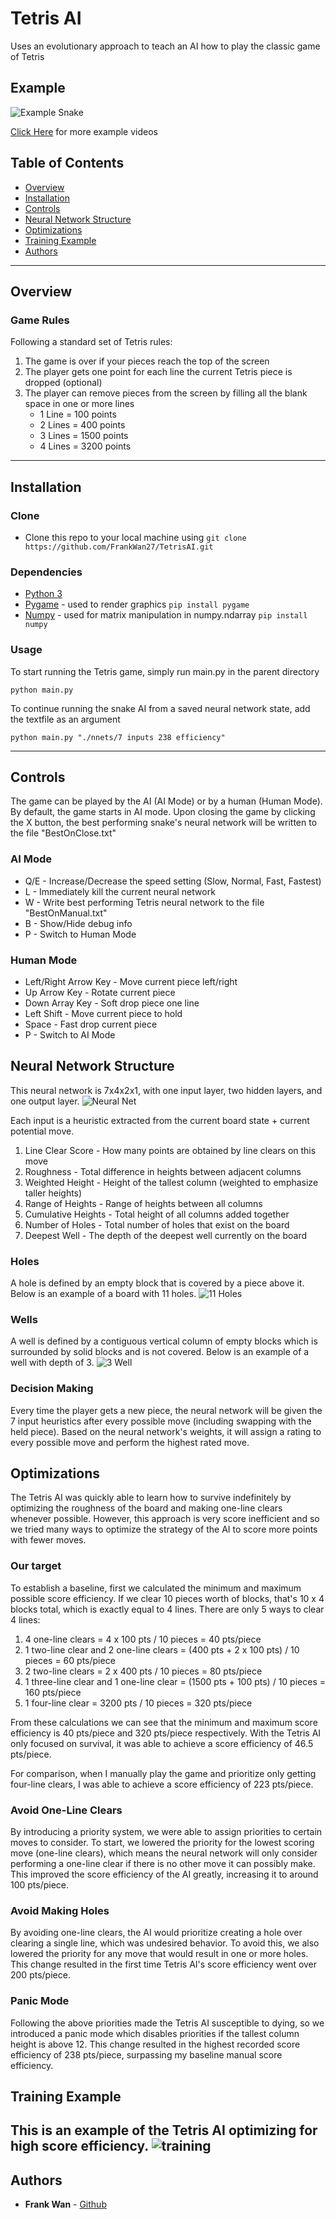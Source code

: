 
# Tetris AI
Uses an evolutionary approach to teach an AI how to play the classic game of Tetris
## Example
![Example Snake](https://github.com/FrankWan27/TetrisAI/blob/master/img/exampletetris.gif?raw=true)

[Click Here](#training-example) for more example videos

## Table of Contents
- [Overview](#overview)
- [Installation](#installation)
- [Controls](#controls)
- [Neural Network Structure](#neural-network-structure)
- [Optimizations](#optimizations)
- [Training Example](#training-example)
- [Authors](#authors)

---
## Overview

### Game Rules

Following a standard set of Tetris rules:
1. The game is over if your pieces reach the top of the screen
2. The player gets one point for each line the current Tetris piece is dropped (optional)
3. The player can remove pieces from the screen by filling all the blank space in one or more lines
	- 1 Line  = 100 points
	- 2 Lines = 400 points
	- 3 Lines = 1500 points
	- 4 Lines = 3200 points
---
## Installation

### Clone

- Clone this repo to your local machine using `git clone https://github.com/FrankWan27/TetrisAI.git`

### Dependencies

- [Python 3 ](https://www.python.org/downloads/)
- [Pygame](https://www.pygame.org/)  - used to render graphics
  ```pip install pygame```
- [Numpy](https://numpy.org/) - used for matrix manipulation in numpy.ndarray
  ```pip install numpy```
### Usage
To start running the Tetris game, simply run main.py in the parent directory

 ```python main.py```
 
 To continue running the snake AI from a saved neural network state, add the textfile as an argument
 
 ```python main.py "./nnets/7 inputs 238 efficiency"```

---

## Controls
The game can be played by the AI (AI Mode) or by a human (Human Mode). By default, the game starts in AI mode. Upon closing the game by clicking the X button, the best performing snake's neural network will be written to the file "BestOnClose.txt"

### AI Mode

- Q/E - Increase/Decrease the speed setting (Slow, Normal, Fast, Fastest)
- L - Immediately kill the current neural network
- W - Write best performing Tetris neural network to the file "BestOnManual.txt"
- B - Show/Hide debug info
- P - Switch to Human Mode

### Human Mode

- Left/Right Arrow Key - Move current piece left/right
- Up Arrow Key - Rotate current piece
- Down Array Key - Soft drop piece one line
- Left Shift - Move current piece to hold
- Space - Fast drop current piece
- P - Switch to AI Mode

## Neural Network Structure

This neural network is 7x4x2x1, with one input layer, two hidden layers, and one output layer. 
![Neural Net](https://github.com/FrankWan27/TetrisAI/blob/master/img/nnet.png?raw=true)

Each input is a heuristic extracted from the current board state + current potential move. 

1. Line Clear Score - How many points are obtained by line clears on this move
2. Roughness - Total difference in heights between adjacent columns
3. Weighted Height - Height of the tallest column (weighted to emphasize taller heights)
4. Range of Heights - Range of heights between all columns
5. Cumulative Heights - Total height of all columns added together
6. Number of Holes - Total number of holes that exist on the board
7. Deepest Well - The depth of the deepest well currently on the board

### Holes
A hole is defined by an empty block that is covered by a piece above it. Below is an example of a board with 11 holes.
![11 Holes](https://github.com/FrankWan27/TetrisAI/blob/master/img/hole.png?raw=true)
### Wells
A well is defined by a contiguous vertical column of empty blocks which is surrounded by solid blocks and is not covered. Below is an example of a well with depth of 3.
![3 Well](https://github.com/FrankWan27/TetrisAI/blob/master/img/well.png?raw=true)

### Decision Making
Every time the player gets a new piece, the neural network will be given the 7 input heuristics after every possible move (including swapping with the held piece). Based on the neural network's weights, it will assign a rating to every possible move and perform the highest rated move. 

## Optimizations
The Tetris AI was quickly able to learn how to survive indefinitely by optimizing the roughness of the board and making one-line clears whenever possible. However, this approach is very score inefficient and so we tried many ways to optimize the strategy of the AI to score more points with fewer moves. 

### Our target
To establish a baseline, first we calculated the minimum and maximum possible score efficiency. If we clear 10 pieces worth of blocks, that's 10 x 4 blocks total, which is exactly equal to 4 lines. There are only 5 ways to clear 4 lines:
1. 4 one-line clears = 4 x 100 pts / 10 pieces = 40 pts/piece 
2. 1 two-line clear and 2 one-line clears = (400 pts + 2 x 100 pts) / 10 pieces = 60 pts/piece
3. 2 two-line clears = 2 x 400 pts / 10 pieces = 80 pts/piece
4. 1 three-line clear and 1 one-line clear = (1500 pts + 100 pts) / 10 pieces = 160 pts/piece
5. 1 four-line clear = 3200 pts / 10 pieces = 320 pts/piece

From these calculations we can see that the minimum and maximum score efficiency is 40 pts/piece and 320 pts/piece respectively.  With the Tetris AI only focused on survival, it was able to achieve a score efficiency of 46.5 pts/piece. 

For comparison, when I manually play the game and prioritize only getting four-line clears, I was able to achieve a score efficiency of 223 pts/piece. 

### Avoid One-Line Clears

By introducing a priority system, we were able to assign priorities to certain moves to consider. To start, we lowered the priority for the lowest scoring move (one-line clears), which means the neural network will only consider performing a one-line clear if there is no other move it can possibly make. This improved the score efficiency of the AI greatly, increasing it to around 100 pts/piece. 

### Avoid Making Holes

By avoiding one-line clears, the AI would prioritize creating a hole over clearing a single line, which was undesired behavior. To avoid this, we also lowered the priority for any move that would result in one or more holes. This change resulted in the first time Tetris AI's score efficiency went over 200 pts/piece. 

### Panic Mode

Following the above priorities made the Tetris AI susceptible to dying, so we introduced a panic mode which disables priorities if the tallest column height is above 12. This change resulted in the highest recorded score efficiency of 238 pts/piece, surpassing my baseline manual score efficiency. 

## Training Example 

This is an example of the Tetris AI optimizing for high score efficiency.
![training](https://github.com/FrankWan27/TetrisAI/blob/master/img/efficienttetris.gif?raw=true)
---

## Authors

* **Frank Wan** - [Github](https://github.com/FrankWan27)
